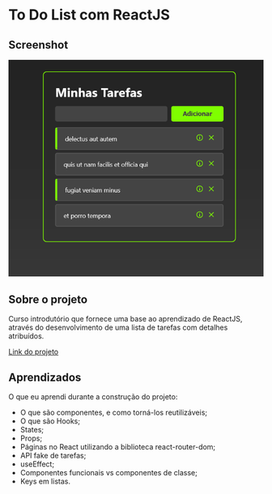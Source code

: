 # To Do List com ReactJS

## Screenshot
![](./minhas-tarefas.png)

## Sobre o projeto
Curso introdutório que fornece uma base ao aprendizado de ReactJS, através do desenvolvimento de uma lista de tarefas com detalhes atribuídos.

[Link do projeto](https://caducoder.github.io/To-Do-list-com-ReactJS/)

## Aprendizados
O que eu aprendi durante a construção do projeto:
- O que são componentes, e como torná-los reutilizáveis;
- O que são Hooks;
- States;
- Props;
- Páginas no React utilizando a biblioteca react-router-dom;
- API fake de tarefas;
- useEffect;
- Componentes funcionais vs componentes de classe;
- Keys em listas.